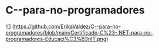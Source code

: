 # C--para-no-programadores
![] (https://github.com/ErikaValdez/C--para-no-programadores/blob/main/Certificado-C%23-.NET-para-no-programadores-Educaci%C3%B3nIT.png)
